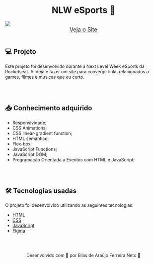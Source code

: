 <h1 align="center">NLW eSports 🍦</h1>

<img src="./demonstracao.gif">


<div align="center">
    <a style="font-size: 18px" href="https://elias-neto.github.io/NLW-eSports/"> Veja o Site</a>
</div>

<br>

<h2> 💻 Projeto </h2>

Este projeto foi desenvolvido durante a Next Level Week eSports da Rocketseat. A ideia é fazer um site
para convergir links relacionados a games, filmes e músicas que eu curto.

<br>
<br>


<h2> 📥 Conhecimento adquirido </h2>

* Responsividade;
* CSS Animations;
* CSS linear-gradient function;
* HTML semântico;
* Flex-box;
* JavaScript Functions;
* JavaScript DOM;
* Programação Orientada a Eventos com HTML e JavaScript;

<br>
<br>

<h2> 🛠 Tecnologias usadas </h2>

O projeto foi desenvolvido utilizando as seguintes tecnologias:

- [HTML](https://www.w3schools.com/html/)
- [CSS](https://www.w3schools.com/css/default.asp)
- [JavaScript](https://www.w3schools.com/js/default.asp)
- [Figma](https://www.figma.com/design/)

<br>
<br>

<p align="center"> Desenvolvido com 💜 por Elias de Araújo Ferreira Neto 👋 <p>